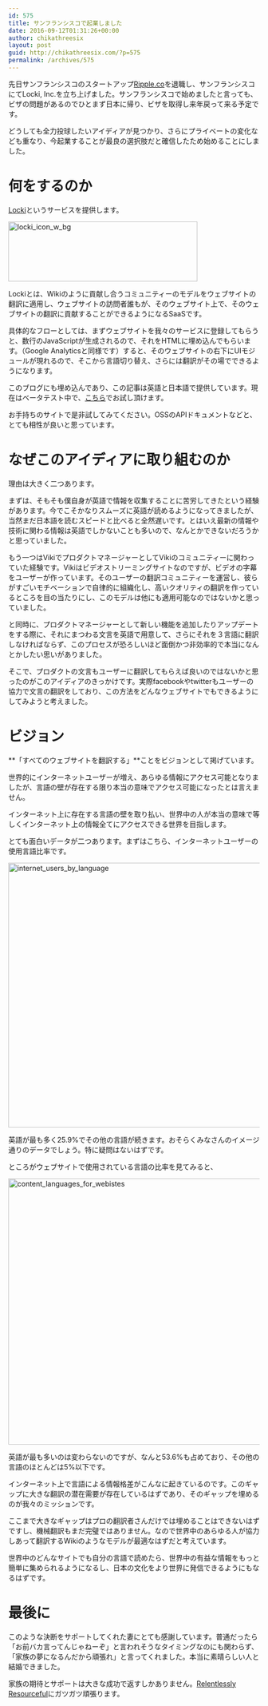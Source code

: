 ```yaml
---
id: 575
title: サンフランシスコで起業しました
date: 2016-09-12T01:31:26+00:00
author: chikathreesix
layout: post
guid: http://chikathreesix.com/?p=575
permalink: /archives/575
---
```

先日サンフランシスコのスタートアップ<a href="https://www.techinasia.com/selling-viki-rakuten-razmig-hovaghimian-launches-startup" target="_blank">Ripple.co</a>を退職し、サンフランシスコにてLocki, Inc.を立ち上げました。サンフランシスコで始めましたと言っても、ビザの問題があるのでひとまず日本に帰り、ビザを取得し来年戻って来る予定です。

どうしても全力投球したいアイディアが見つかり、さらにプライベートの変化なども重なり、今起業することが最良の選択肢だと確信したため始めることにしました。

<!--more-->

# 何をするのか

<a href="https://locki.io" target="_blank">Locki</a>というサービスを提供します。

[<img class="alignnone  wp-image-579" src="http://chikathreesix-assets.s3-ap-northeast-1.amazonaws.com/wp-content/uploads/2016/09/locki_icon_w_bg.png" alt="locki_icon_w_bg" width="379" height="120" />](http://chikathreesix-assets.s3-ap-northeast-1.amazonaws.com/wp-content/uploads/2016/09/locki_icon_w_bg.png)

Lockiとは、Wikiのように貢献し合うコミュニティーのモデルをウェブサイトの翻訳に適用し、ウェブサイトの訪問者誰もが、そのウェブサイト上で、そのウェブサイトの翻訳に貢献することができるようになるSaaSです。

具体的なフローとしては、まずウェブサイトを我々のサービスに登録してもらうと、数行のJavaScriptが生成されるので、それをHTMLに埋め込んでもらいます。（Google Analyticsと同様です）すると、そのウェブサイトの右下にUIモジュールが現れるので、そこから言語切り替え、さらには翻訳がその場でできるようになります。

このブログにも埋め込んであり、この記事は英語と日本語で提供しています。現在はベータテスト中で、<a href="https://locki.io" target="_blank">こちら</a>でお試し頂けます。

お手持ちのサイトで是非試してみてください。OSSのAPIドキュメントなどと、とても相性が良いと思っています。

# なぜこのアイディアに取り組むのか

理由は大きく二つあります。

まずは、そもそも僕自身が英語で情報を収集することに苦労してきたという経験があります。今でこそかなりスムーズに英語が読めるようになってきましたが、当然まだ日本語を読むスピードと比べると全然遅いです。とはいえ最新の情報や技術に関わる情報は英語でしかないことも多いので、なんとかできないだろうかと思っていました。

もう一つはVikiでプロダクトマネージャーとしてVikiのコミュニティーに関わっていた経験です。Vikiはビデオストリーミングサイトなのですが、ビデオの字幕をユーザーが作っています。そのユーザーの翻訳コミュニティーを運営し、彼らがすごいモチベーションで自律的に組織化し、高いクオリティの翻訳を作っているところを目の当たりにし、このモデルは他にも適用可能なのではないかと思っていました。

と同時に、プロダクトマネージャーとして新しい機能を追加したりアップデートをする際に、それにまつわる文言を英語で用意して、さらにそれを３言語に翻訳しなければならず、このプロセスが恐ろしいほど面倒かつ非効率的で本当になんとかしたい思いがありました。

そこで、プロダクトの文言もユーザーに翻訳してもらえば良いのではないかと思ったのがこのアイディアのきっかけです。実際facebookやtwitterもユーザーの協力で文言の翻訳をしており、この方法をどんなウェブサイトでもできるようにしてみようと考えました。

# ビジョン

**「すべてのウェブサイトを翻訳する」**ことをビジョンとして掲げています。

世界的にインターネットユーザーが増え、あらゆる情報にアクセス可能となりましたが、言語の壁が存在する限り本当の意味でアクセス可能になったとは言えません。

インターネット上に存在する言語の壁を取り払い、世界中の人が本当の意味で等しくインターネット上の情報全てにアクセスできる世界を目指します。

とても面白いデータが二つあります。まずはこちら、インターネットユーザーの使用言語比率です。

<img class="alignnone size-full wp-image-576" src="http://chikathreesix-assets.s3-ap-northeast-1.amazonaws.com/wp-content/uploads/2016/09/internet_users_by_language.png" alt="internet_users_by_language" width="843" height="530" />

英語が最も多く25.9%でその他の言語が続きます。おそらくみなさんのイメージ通りのデータでしょう。特に疑問はないはずです。

ところがウェブサイトで使用されている言語の比率を見てみると、

[<img class="alignnone size-full wp-image-577" src="http://chikathreesix-assets.s3-ap-northeast-1.amazonaws.com/wp-content/uploads/2016/09/content_languages_for_webistes.png" alt="content_languages_for_webistes" width="839" height="533" />](http://chikathreesix-assets.s3-ap-northeast-1.amazonaws.com/wp-content/uploads/2016/09/content_languages_for_webistes.png)

英語が最も多いのは変わらないのですが、なんと53.6%も占めており、その他の言語のほとんどは5%以下です。

インターネット上で言語による情報格差がこんなに起きているのです。このギャップに大きな翻訳の潜在需要が存在しているはずであり、そのギャップを埋めるのが我々のミッションです。

ここまで大きなギャップはプロの翻訳者さんだけでは埋めることはできないはずですし、機械翻訳もまだ完璧ではありません。なので世界中のあらゆる人が協力しあって翻訳するWikiのようなモデルが最適なはずだと考えています。

世界中のどんなサイトでも自分の言語で読めたら、世界中の有益な情報をもっと簡単に集められるようになるし、日本の文化をより世界に発信できるようにもなるはずです。

# 最後に

このような決断をサポートしてくれた妻にとても感謝しています。普通だったら「お前バカ言ってんじゃねーぞ」と言われそうなタイミングなのにも関わらず、「家族の夢になるんだから頑張れ」と言ってくれました。本当に素晴らしい人と結婚できました。

家族の期待とサポートは大きな成功で返すしかありません。<a href="http://www.paulgraham.com/relres.html" target="_blank">Relentlessly Resourceful</a>にガツガツ頑張ります。

